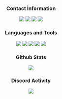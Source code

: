 <div align="center">
<h3>Contact İnformation</h3>
<a href="https://discord.com/users/774591026940739585" target"blank_"><img src="https://img.shields.io/badge/EWING%20-111111.svg?&style=for-the-badge&logo=discord&logoColor=white"></a>
<a href="https://sptfy.com/ewingbaba/" target"blank_"><img src="https://img.shields.io/badge/Spotify%20-111111.svg?&style=for-the-badge&logo=spotify&logoColor=white"></a>
<a href="https://www.youtube.com/channel/ewingbaba" target"blank_"><img src="https://img.shields.io/badge/youtube%20-111111.svg?&style=for-the-badge&logo=youtube&logoColor=white"></a>
<a href="https://github.com/ewingdev" target"blank_"><img src="https://img.shields.io/badge/GitHub%20-111111.svg?&style=for-the-badge&logo=github&logoColor=white"></a>
</div>


<div align="center">
<h3>Languages and Tools</h3>
<a <img src="https://img.shields.io/badge/JavaScript%20-111111.svg?&style=for-the-badge&logo=JavaScript&logoColor=white"> </a>

<img src="https://img.shields.io/badge/Node.js%20-111111.svg?&style=for-the-badge&logo=Node.js&logoColor=white">
<img src="https://img.shields.io/badge/Python%20-111111.svg?&style=for-the-badge&logo=Python&logoColor=white">
<img src="https://img.shields.io/badge/Discord.Js%20-111111.svg?&style=for-the-badge&logo=Discord.Js&logoColor=white">
<img src="https://img.shields.io/badge/HTML5%20-111111.svg?&style=for-the-badge&logo=HTML5&logoColor=white">
<img src="https://img.shields.io/badge/CSS%20-111111.svg?&style=for-the-badge&logo=CSS3&logoColor=white">
</div>


<div align="center">
<h3>Github Stats</h3>
  <div><img src="https://gpvc.arturio.dev/ewingdev"/></div>
</a>

<div align="center">
<h3>Discord Activity</h3>
   <a href="https://discord.com/users/774591026940739585" target="_blank">
      <img src="https://lanyard-profile-readme.vercel.app/api/774591026940739585?bg=0d1117&animated=false&hideDiscrim=false&borderRadius=31px">
   </a>
</div>
